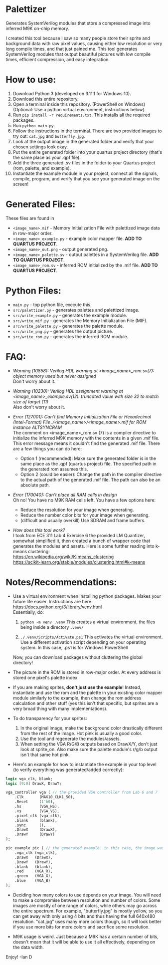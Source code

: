 # Palettizer

Generates SystemVerilog modules that store a compressed image into inferred M9K on-chip memory.

I created this tool because I saw so many people store their sprite and background data with raw pixel values, causing either low resolution or very long compile times, and that just pained me. This tool generates SystemVerilog modules that output beautiful pictures with low compile times, efficient compression, and easy integration.

# How to use:

1) Download Python 3 (developed on 3.11.1 for Windows 10).
2) Download this entire repository.
3) Open a terminal inside this repository. (PowerShell on Windows) (Optional: Use a python virtual environment, instructions below).
4) Run ```pip install -r requirements.txt```. This installs all the required packages.
5) Run ```python main.py```.
6) Follow the instructions in the terminal. There are two provided images to try out: ```cat.jpg``` and ```butterfly.jpg```.
7) Look at the output image in the generated folder and verify that your chosen settings look okay.
8) Put the entire generated folder into your quartus project directory (that's the same place as your .qpf file).
9) Add the three generated .sv files in the folder to your Quartus project (rom, palette, and example).
10) Instantiate the example module in your project, connect all the signals, compile, program, and verify that you see your generated image on the screen!

# Generated Files:

These files are found in 
* ```<image_name>.mif``` - Memory Initialization File with palettized image data in row-major order.
* ```<image_name>_example.py``` - example color mapper file. **ADD TO QUARTUS PROJECT**.
* ```<image_name>_out.png``` - output generated png.
* ```<image_name>_palette.sv``` - output palettes in a SystemVerilog file. **ADD TO QUARTUS PROJECT**.
* ```<image_name>_rom.sv``` - inferred ROM initialized by the .mif file. **ADD TO QUARTUS PROJECT**.


# Python Files:

* ```main.py``` - top python file, execute this.
* ```src/palettizer.py``` - generates palettes and palettized image.
* ```src/write_example.py``` - generates the example module.
* ```src/write_mif.py``` - generates the Memory Initialization File (MIF).
* ```src/write_palette.py``` - generates the palette module.
* ```src/write_png.py``` - generates the output picture.
* ```src/write_rom.py``` - generates the inferred ROM module.

# FAQ:

* *Warning (10858): Verilog HDL warning at <image_name>_rom.sv(7): object memory used but never assigned*  
Don't worry about it.

* *Warning (10230): Verilog HDL assignment warning at <image_name>_example.sv(12): truncated value with size 32 to match size of target (11)*  
Also don't worry about it.

* *Error (127001): Can't find Memory Initialization File or Hexadecimal (Intel-Format) File ./<image_name>/<image_name>.mif for ROM instance ALTSYNCRAM*  
The comment on <image_name>_rom.sv (7) is a compiler directive to initialize the inferred M9K memory with the contents in a given .mif file. This error message means it couldn't find the generated .mif file. There are a few things you can do here:
	* Option 1 (recommended): Make sure the generated folder is in the same place as the .qpf (quartus project) file. The specified path in the generated rom assumes this.
	* Option 2 (could be easier): Change the path in the compiler directive to the actual path of the generated .mif file. The path can also be an absolute path.
	
* *Error (170040): Can't place all RAM cells in design*  
Oh no! You have no M9K RAM cells left. You have a few options here:  
	* Reduce the resolution for your image when generating.
	* Reduce the number color bits for your image when generating.
	* (difficult and usually overkill) Use SDRAM and frame buffers.
	
* *How does this tool work?*  
I took from ECE 311 Lab 4 Exercise 6 the provided LM Quantizer, somewhat simplified it, then created a bunch of wrapper code that generates the modules and assets. Here is some further reading into k-means clustering:  
https://en.wikipedia.org/wiki/K-means_clustering  
https://scikit-learn.org/stable/modules/clustering.html#k-means  

# Notes/Recommendations:

* Use a virtual environment when installing python packages. Makes your future life easier. Instructions are here: https://docs.python.org/3/library/venv.html  
Essentially, do:
	1) ```python -m venv .venv``` This creates a virtual environment, the files being inside a directory ```.venv/```

	2) ```./.venv/Scripts/Activate.ps1``` This activates the virtual environment. Use a different activation script depending on your operating system. In this case, .ps1 is for Windows PowerShell

	Now, you can download packages without cluttering the global directory!

* The picture in the ROM is stored in row-major order. At every address is stored one pixel's palette index.

* If you are making sprites, **don't just use the example**! Instead, instantiate and use the rom and the palette in your existing color mapper module similarly to the example, then change the rom address calculation and other stuff (yes this isn't that specific, but sprites are a very broad thing with many implementations).

* To do transparency for your sprites:
	1) In the original image, make the background color drastically different from the rest of the image. Hot pink is usually a good color.
	2) Use the tool and regenerate the modules/assets.
	3) When setting the VGA R/G/B outputs based on DrawX/Y, don't just look at sprite_on. Also make sure the palette module's r/g/b output isn't that same hot pink.  

* Here's an example for how to instantiate the example in your top level (to verify everything was generated/added correctly):  

```systemverilog
logic vga_clk, blank;
logic [9:0] DrawX, DrawY;

vga_controller vga ( // the provided VGA controller from Lab 6 and 7
	.Clk       (MAX10_CLK1_50),
	.Reset     (1'b0),
	.hs        (VGA_HS),
	.vs        (VGA_VS),
	.pixel_clk (vga_clk),
	.blank     (blank),
	.sync      (),
	.DrawX     (DrawX),
	.DrawY     (DrawY)
);

pic_example pic ( // the generated example. in this case, the image was called "pic"
	.vga_clk (vga_clk),
	.DrawX   (DrawX), 
	.DrawY   (DrawY),
	.blank   (blank),
	.red     (VGA_R),
	.green   (VGA_G),
	.blue    (VGA_B)
);
```

* Deciding how many colors to use depends on your image. You will need to make a compromise between resolution and number of colors. Some images are mostly of one range of colors, while others may go across the entire spectrum. For example, "butterfly.jpg" is mostly yellow, so you can get away with only using 4 bits and thus having the full 640x480 resolution. "cat.jpg" uses many more colors though, so it will look better if you use more bits for more colors and sacrifice some resolution.

* M9K usage is weird. Just because a M9K has a certain number of bits, doesn't mean that it will be able to use it all effectively, depending on the data width.

Enjoy!
-Ian D
